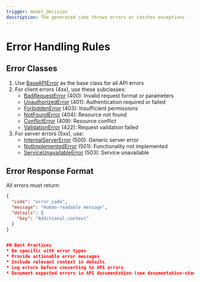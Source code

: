 ```yaml
---
trigger: model_decision
description: The generated code throws errors or catches exceptions
---
```


# Error Handling Rules

## Error Classes
1. Use [BaseAPIError](cci:2://file:///c:/Users/pajom/Git/avs/AVS.AI.Blueprint.NanoService/src/models/errors.py:23:0-38:49) as the base class for all API errors
2. For client errors (4xx), use these subclasses:
   - [BadRequestError](cci:2://file:///c:/Users/pajom/Git/avs/AVS.AI.Blueprint.NanoService/src/models/errors.py:62:0-65:50) (400): Invalid request format or parameters
   - [UnauthorizedError](cci:2://file:///c:/Users/pajom/Git/avs/AVS.AI.Blueprint.NanoService/src/models/errors.py:73:0-78:70) (401): Authentication required or failed
   - [ForbiddenError](cci:2://file:///c:/Users/pajom/Git/avs/AVS.AI.Blueprint.NanoService/src/models/errors.py:31:0-36:61) (403): Insufficient permissions
   - [NotFoundError](cci:2://file:///c:/Users/pajom/Git/avs/AVS.AI.Blueprint.NanoService/src/models/errors.py:82:0-86:57) (404): Resource not found
   - [ConflictError](cci:2://file:///c:/Users/pajom/Git/avs/AVS.AI.Blueprint.NanoService/src/models/errors.py:97:0-102:64) (409): Resource conflict
   - [ValidationError](cci:2://file:///c:/Users/pajom/Git/avs/AVS.AI.Blueprint.NanoService/src/models/errors.py:96:0-100:55) (422): Request validation failed
3. For server errors (5xx), use:
   - [InternalServerError](cci:2://file:///c:/Users/pajom/Git/avs/AVS.AI.Blueprint.NanoService/src/models/errors.py:122:0-126:44) (500): Generic server error
   - [NotImplementedError](cci:2://file:///c:/Users/pajom/Git/avs/AVS.AI.Blueprint.NanoService/src/models/errors.py:129:0-134:62) (501): Functionality not implemented
   - [ServiceUnavailableError](cci:2://file:///c:/Users/pajom/Git/avs/AVS.AI.Blueprint.NanoService/src/models/errors.py:137:0-142:52) (503): Service unavailable

## Error Response Format
All errors must return:
```json
{
  "code": "error_code",
  "message": "Human-readable message",
  "details": {
    "key": "Additional context"
  }
}


## Best Practices
* Be specific with error types
* Provide actionable error messages
* Include relevant context in details
* Log errors before converting to API errors
* Document expected errors in API documentation (see documentation-standards.md)